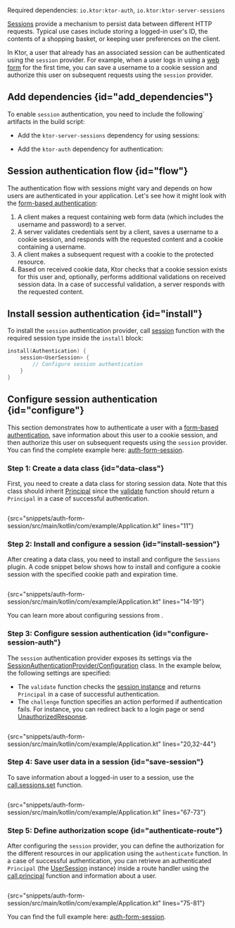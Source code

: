 [//]: # (title: Session authentication)

<microformat>
<p>
Required dependencies: <code>io.ktor:ktor-auth</code>, <code>io.ktor:ktor-server-sessions</code>
</p>
<var name="example_name" value="auth-form-session"/>
<include src="lib.xml" include-id="download_example"/>
</microformat>


[Sessions](sessions.md) provide a mechanism to persist data between different HTTP requests. Typical use cases include storing a logged-in user's ID, the contents of a shopping basket, or keeping user preferences on the client. 

In Ktor, a user that already has an associated session can be authenticated using the `session` provider. For example, when a user logs in using a [web form](form.md) for the first time, you can save a username to a cookie session and authorize this user on subsequent requests using the `session` provider.

## Add dependencies {id="add_dependencies"}
To enable `session` authentication, you need to include the following` artifacts in the build script:

* Add the `ktor-server-sessions` dependency for using sessions:
  <var name="artifact_name" value="ktor-server-sessions"/>
  <include src="lib.xml" include-id="add_ktor_artifact"/>

* Add the `ktor-auth` dependency for authentication:
  <var name="artifact_name" value="ktor-auth"/>
  <include src="lib.xml" include-id="add_ktor_artifact"/>

## Session authentication flow {id="flow"}

The authentication flow with sessions might vary and depends on how users are authenticated in your application. Let's see how it might look with the [form-based authentication](form.md):

1. A client makes a request containing web form data (which includes the username and password) to a server.
2. A server validates credentials sent by a client, saves a username to a cookie session, and responds with the requested content and a cookie containing a username.
3. A client makes a subsequent request with a cookie to the protected resource.
4. Based on received cookie data, Ktor checks that a cookie session exists for this user and, optionally, performs additional validations on received session data. In a case of successful validation, a server responds with the requested content.


## Install session authentication {id="install"}
To install the `session` authentication provider, call [session](https://api.ktor.io/ktor-features/ktor-auth/ktor-auth/io.ktor.auth/session.html) function with the required session type inside the `install` block:

```kotlin
install(Authentication) {
    session<UserSession> {
        // Configure session authentication
    }
}
```

## Configure session authentication {id="configure"}
This section demonstrates how to authenticate a user with a [form-based authentication](form.md), save information about this user to a cookie session, and then authorize this user on subsequent requests using the `session` provider. You can find the complete example here: [auth-form-session](https://github.com/ktorio/ktor-documentation/tree/main/codeSnippets/snippets/auth-form-session).

### Step 1: Create a data class {id="data-class"}
First, you need to create a data class for storing session data. Note that this class should inherit [Principal](https://api.ktor.io/ktor-features/ktor-auth/ktor-auth/io.ktor.auth/-principal/index.html) since the [validate](#configure-session-auth) function should return a `Principal` in a case of successful authentication.

```kotlin
```
{src="snippets/auth-form-session/src/main/kotlin/com/example/Application.kt" lines="11"}

### Step 2: Install and configure a session {id="install-session"}
After creating a data class, you need to install and configure the `Sessions` plugin. A code snippet below shows how to install and configure a cookie session with the specified cookie path and expiration time.

```kotlin
```
{src="snippets/auth-form-session/src/main/kotlin/com/example/Application.kt" lines="14-19"}

You can learn more about configuring sessions from [](sessions.md#configure).


### Step 3: Configure session authentication {id="configure-session-auth"}

The `session` authentication provider exposes its settings via the [SessionAuthenticationProvider/Configuration](https://api.ktor.io/ktor-features/ktor-auth/ktor-auth/io.ktor.auth/-session-authentication-provider/-configuration/index.html) class. In the example below, the following settings are specified:
* The `validate` function checks the [session instance](#data-class) and returns `Principal` in a case of successful authentication.
* The `challenge` function specifies an action performed if authentication fails. For instance, you can redirect back to a login page or send [UnauthorizedResponse](https://api.ktor.io/ktor-features/ktor-auth/ktor-auth/io.ktor.auth/-unauthorized-response/index.html).

```kotlin
```
{src="snippets/auth-form-session/src/main/kotlin/com/example/Application.kt" lines="20,32-44"}


### Step 4: Save user data in a session {id="save-session"}

To save information about a logged-in user to a session, use the [call.sessions.set](sessions.md#set-content) function.

```kotlin
```
{src="snippets/auth-form-session/src/main/kotlin/com/example/Application.kt" lines="67-73"}

### Step 5: Define authorization scope {id="authenticate-route"}

After configuring the `session` provider, you can define the authorization for the different resources in our application using the `authenticate` function. In a case of successful authentication, you can retrieve an authenticated `Principal` (the [UserSession](#data-class) instance) inside a route handler using the [call.principal](https://api.ktor.io/ktor-features/ktor-auth/ktor-auth/io.ktor.auth/principal.html) function and information about a user.

```kotlin
```
{src="snippets/auth-form-session/src/main/kotlin/com/example/Application.kt" lines="75-81"}

You can find the full example here: [auth-form-session](https://github.com/ktorio/ktor-documentation/tree/main/codeSnippets/snippets/auth-form-session).
